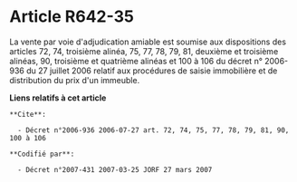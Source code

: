 # Article R642-35

La vente par voie d'adjudication amiable est soumise aux dispositions des articles 72, 74, troisième alinéa, 75, 77, 78, 79,
81, deuxième et troisième alinéas, 90, troisième et quatrième alinéas et 100 à 106 du décret n° 2006-936 du 27 juillet 2006
relatif aux procédures de saisie immobilière et de distribution du prix d'un immeuble.

**Liens relatifs à cet article**

	**Cite**:

	  - Décret n°2006-936 2006-07-27 art. 72, 74, 75, 77, 78, 79, 81, 90, 100 à 106

	**Codifié par**:

	  - Décret n°2007-431 2007-03-25 JORF 27 mars 2007
